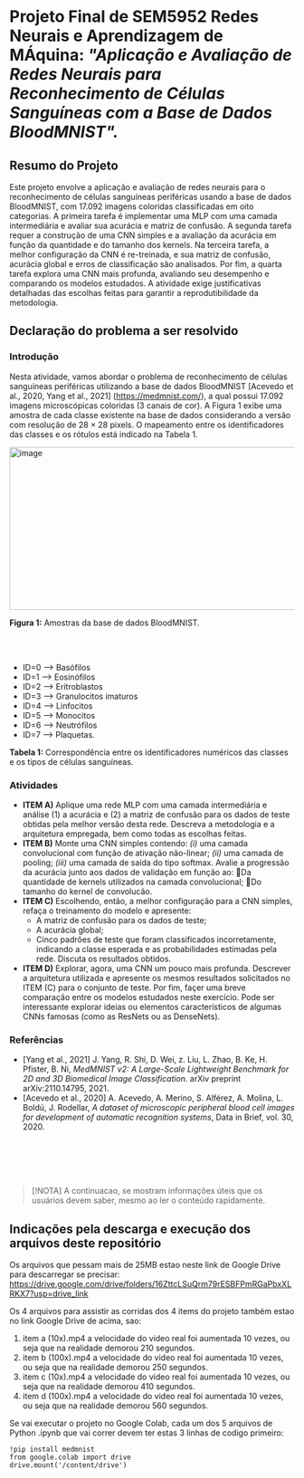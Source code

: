 # **Projeto Final de SEM5952 Redes Neurais e Aprendizagem de MÁquina:** _"Aplicação e Avaliação de Redes Neurais para Reconhecimento de Células Sanguíneas com a Base de Dados BloodMNIST"._

## Resumo do Projeto  
Este projeto envolve a aplicação e avaliação de redes neurais para o reconhecimento de células sanguíneas periféricas usando a base de dados BloodMNIST, com 17.092 imagens coloridas classificadas em oito categorias. A primeira tarefa é implementar uma MLP com uma camada intermediária e avaliar sua acurácia e matriz de confusão. A segunda tarefa requer a construção de uma CNN simples e a avaliação da acurácia em função da quantidade e do tamanho dos kernels. Na terceira tarefa, a melhor configuração da CNN é re-treinada, e sua matriz de confusão, acurácia global e erros de classificação são analisados. Por fim, a quarta tarefa explora uma CNN mais profunda, avaliando seu desempenho e comparando os modelos estudados. A atividade exige justificativas detalhadas das escolhas feitas para garantir a reprodutibilidade da metodologia.

## Declaração do problema a ser resolvido  

### Introdução
Nesta atividade, vamos abordar o problema de reconhecimento de células sanguíneas periféricas utilizando a base de dados BloodMNIST [Acevedo et al., 2020, Yang et al., 2021] (https://medmnist.com/), a qual possui 17.092 imagens microscópicas coloridas (3 canais de cor).  A Figura 1 exibe uma amostra de cada classe existente na base de dados considerando a versão com resolução de 28 × 28 pixels.  O mapeamento entre os identificadores das classes e os rótulos está indicado na Tabela 1.

<img width="576" height="288" alt="image" src="https://github.com/user-attachments/assets/3e5a56ff-085f-40da-8314-74a0a5c6bed2" />

**Figura 1:** Amostras da base de dados BloodMNIST. 

<br/><br/>

- ID=0 --> Basófilos
- ID=1 --> Eosinófilos
- ID=2 --> Eritroblastos
- ID=3 --> Granulocitos imaturos
- ID=4 --> Linfocitos
- ID=5 --> Monocitos
- ID=6 --> Neutrófilos
- ID=7 --> Plaquetas.
  
 **Tabela 1:** Correspondência entre os identificadores numéricos das classes e os tipos de células sanguíneas.

### Atividades
- **ITEM A)** Aplique uma rede MLP com uma camada intermediária e análise (1) a acurácia e (2) a matriz de confusão para os dados de teste obtidas pela melhor versão desta rede.  Descreva a metodologia e a arquitetura empregada, bem como todas as escolhas feitas.
- **ITEM B)** Monte uma CNN simples contendo: _(i)_ uma camada convolucional com função de ativação não-linear; _(ii)_ uma camada de pooling; _(iii)_ uma camada de saída do tipo softmax. Avalie a progressão da acurácia junto aos dados de validação em função ao:
Da quantidade de kernels utilizados na camada convolucional;
Do tamanho do kernel de convolucão.
- **ITEM C)** Escolhendo, então, a melhor configuração para a CNN simples, refaça o treinamento do modelo e apresente:
  +  A matriz de confusão para os dados de teste;
  +  A acurácia global; 
  +  Cinco padrões de teste que foram classificados incorretamente, indicando a classe esperada e as probabilidades estimadas pela rede.
  Discuta os resultados obtidos.
- **ITEM D)** Explorar, agora, uma CNN um pouco mais profunda. Descrever a arquitetura utilizada e apresente os mesmos resultados solicitados no ITEM (C) para o conjunto de teste. Por fim, façer uma breve comparação entre os modelos estudados neste exercício. Pode ser interessante explorar ideias ou elementos característicos de algumas CNNs famosas (como as ResNets ou as DenseNets).

### Referências
- [Yang et al., 2021] J. Yang, R. Shi, D. Wei, z. Liu, L. Zhao, B. Ke, H. Pfister, B. Ni, _MedMNIST v2: A Large-Scale Lightweight Benchmark for 2D and 3D Biomedical Image Classification._ arXiv preprint arXiv:2110.14795, 2021.
- [Acevedo et al., 2020] A. Acevedo, A. Merino, S. Alférez, A. Molina, L. Boldú, J. Rodellar, _A dataset of microscopic peripheral blood cell images for development of automatic recognition systems_, Data in Brief, vol. 30, 2020.

<br/><br/><br/><br/>

> [!NOTA]
> A continuacao, se mostram informações úteis que os usuários devem saber, mesmo ao ler o conteúdo rapidamente.

## Indicações pela descarga e execução dos arquivos deste repositório 
Os arquivos que pessam mais de 25MB estao neste link de Google Drive para descarregar se precisar:
https://drive.google.com/drive/folders/16ZttcLSuQrm79rESBFPmRGaPbxXLRKX7?usp=drive_link

Os 4 arquivos para assistir as corridas dos 4 items do projeto também estao no link Google Drive de acima, sao:
1. item a (10x).mp4   a velocidade do video real foi aumentada 10 vezes, ou seja que na realidade demorou 210 segundos.
2. item b (100x).mp4  a velocidade do video real foi aumentada 10 vezes, ou seja que na realidade demorou 250 segundos.
3. item c (10x).mp4   a velocidade do video real foi aumentada 10 vezes, ou seja que na realidade demorou 410 segundos.
4. item d (100x).mp4  a velocidade do video real foi aumentada 10 vezes, ou seja que na realidade demorou 560 segundos.

Se vai executar o projeto no Google Colab, cada um dos 5 arquivos de Python .ipynb que vai correr devem ter estas 3 linhas de codigo primeiro:
```
!pip install medmnist
from google.colab import drive
drive.mount('/content/drive')
```
